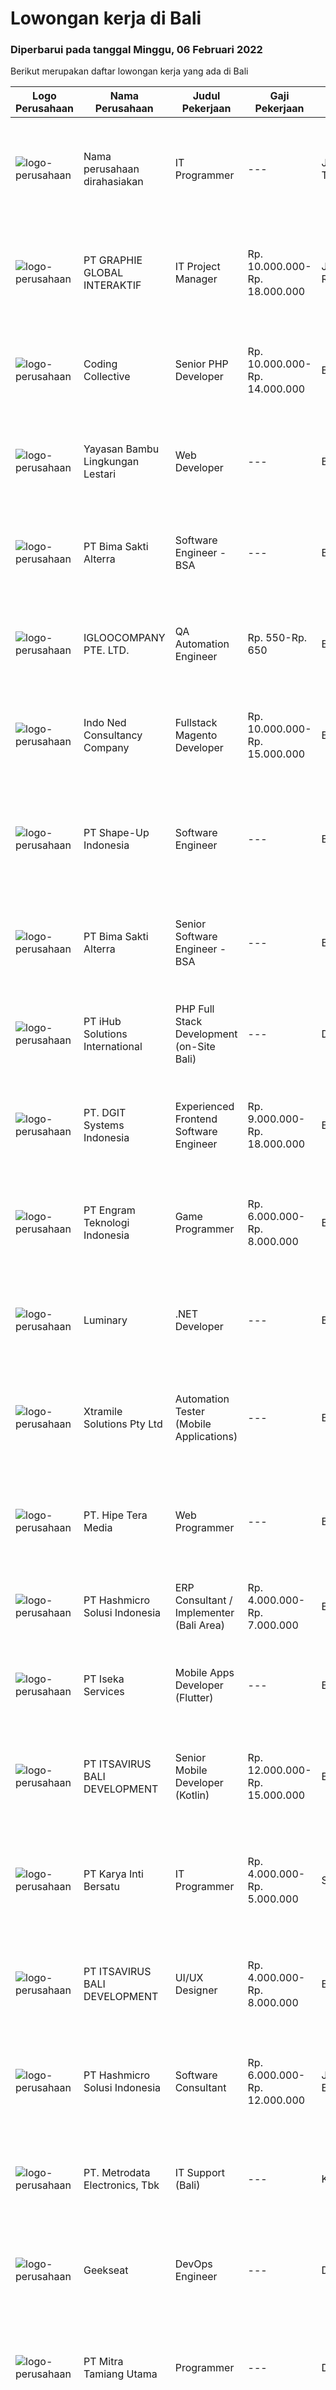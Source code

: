 
  # Lowongan kerja di Bali

  ### Diperbarui pada tanggal Minggu, 06 Februari 2022

  Berikut merupakan daftar lowongan kerja yang ada di Bali

  |Logo Perusahaan | Nama Perusahaan | Judul Pekerjaan | Gaji Pekerjaan | Lokasi | Deskripsi | Tanggal diunggah | Pranala |
  | -------------- | --------------- | --------------- | --------- | --------- | -------------- | ------- | ----------- |
  |![logo-perusahaan](https://us.123rf.com/450wm/pavelstasevich/pavelstasevich1811/pavelstasevich181101027/112815900-stock-vector-no-image-available-icon-flat-vector.jpg?ver=6)|Nama perusahaan dirahasiakan|IT Programmer|---|Jawa Timur|Pendidikan minimal S1 segala jurusan Memiliki pengetahuan mengenai PHP dan bahasa pemrograman lainnya Gaji negotiable disesuaikan dengan kemampuan...|Rabu, 02 Februari 2022|https://www.jobstreet.co.id/id/job/it-programmer-3776288?token=0~4125ceb7-467d-4703-84f7-9ad4837d5f4b&sectionRank=1&jobId=jobstreet-id-job-3776288|
|![logo-perusahaan](https://image-service-cdn.seek.com.au/2e9b30f32ffba0c2fa40f1f1fc980a1e7e39cf38/ee4dce1061f3f616224767ad58cb2fc751b8d2dc)|PT GRAPHIE GLOBAL INTERAKTIF|IT Project Manager|Rp. 10.000.000-Rp. 18.000.000|Jakarta Raya|KUALIFIKASI: max 40 tahun S1/S2 Ilmu Komputer Mempunyai kemampuan komunikasi yang baik Memiliki pengalaman pekerjaan minimal 3 tahun di pengemangan...|Rabu, 02 Februari 2022|https://www.jobstreet.co.id/id/job/it-project-manager-3776555?token=0~4125ceb7-467d-4703-84f7-9ad4837d5f4b&sectionRank=2&jobId=jobstreet-id-job-3776555|
|![logo-perusahaan](https://image-service-cdn.seek.com.au/173d90a4796b9060b32d48ba09d1cc3a5bacc8b1/ee4dce1061f3f616224767ad58cb2fc751b8d2dc)|Coding Collective|Senior PHP Developer|Rp. 10.000.000-Rp. 14.000.000|Bali|The ideal candidate is a highly resourceful and innovative developer with extensive experience in the layout, design, and coding of websites...|Jumat, 04 Februari 2022|https://www.jobstreet.co.id/id/job/senior-php-developer-3770063?token=0~4125ceb7-467d-4703-84f7-9ad4837d5f4b&sectionRank=3&jobId=jobstreet-id-job-3770063|
|![logo-perusahaan](https://image-service-cdn.seek.com.au/96d94712331f436e09dfdc1445148154cd97356d/ee4dce1061f3f616224767ad58cb2fc751b8d2dc)|Yayasan Bambu Lingkungan Lestari|Web Developer|---|Bali|The main goal of Web developers is to build and provide the best experience for visitors to a site. Set the page layout, style of the content on the...|Rabu, 02 Februari 2022|https://www.jobstreet.co.id/id/job/web-developer-3777209?token=0~4125ceb7-467d-4703-84f7-9ad4837d5f4b&sectionRank=4&jobId=jobstreet-id-job-3777209|
|![logo-perusahaan](https://image-service-cdn.seek.com.au/3b449304b19b7a5909fe2d6166b69cb2e3dfc9ad/ee4dce1061f3f616224767ad58cb2fc751b8d2dc)|PT Bima Sakti Alterra|Software Engineer - BSA|---|Bali|Area Responsibility:● Develop software solutions by studying information needs; conferring with users; studying systems flow, data usage and work...|Kamis, 03 Februari 2022|https://www.jobstreet.co.id/id/job/software-engineer-bsa-3769087?token=0~4125ceb7-467d-4703-84f7-9ad4837d5f4b&sectionRank=5&jobId=jobstreet-id-job-3769087|
|![logo-perusahaan](https://image-service-cdn.seek.com.au/c5ae64cbbd3cc7cf0d28f2b7937a0f4838c481ef/ee4dce1061f3f616224767ad58cb2fc751b8d2dc)|IGLOOCOMPANY PTE. LTD.|QA Automation Engineer|Rp. 550-Rp. 650|Bali|Job purposeWe are looking for a talented QA Automation Engineer to join our team. The candidate that will succeed in this position will be able...|Kamis, 03 Februari 2022|https://www.jobstreet.co.id/id/job/qa-automation-engineer-9242795/origin/sg?token=0~4125ceb7-467d-4703-84f7-9ad4837d5f4b&sectionRank=6&jobId=jobstreet-sg-job-9242795|
|![logo-perusahaan](https://image-service-cdn.seek.com.au/0a642188b6f444564b4e7d0e61cdd79a37cdf0fa/ee4dce1061f3f616224767ad58cb2fc751b8d2dc)|Indo Ned Consultancy Company|Fullstack Magento Developer|Rp. 10.000.000-Rp. 15.000.000|Bali|Note: This job is not at IndoNed. You will be working for a Dutch company called U Digital (U B.V.) in Indonesia. U Digital is responsible for the...|Kamis, 03 Februari 2022|https://www.jobstreet.co.id/id/job/fullstack-magento-developer-3779005?token=0~4125ceb7-467d-4703-84f7-9ad4837d5f4b&sectionRank=7&jobId=jobstreet-id-job-3779005|
|![logo-perusahaan](https://image-service-cdn.seek.com.au/3fc098deac56b6be857f15ab34d54b1ee2c248c7/ee4dce1061f3f616224767ad58cb2fc751b8d2dc)|PT Shape-Up Indonesia|Software Engineer|---|Badung|Deskripsi Pekerjaan :Sebuah start-up company di bidang healthcare, dengan parent company yang sudah established selama 17 tahun, sedang membentuk team...|Rabu, 02 Februari 2022|https://www.jobstreet.co.id/id/job/software-engineer-3767203?token=0~4125ceb7-467d-4703-84f7-9ad4837d5f4b&sectionRank=8&jobId=jobstreet-id-job-3767203|
|![logo-perusahaan](https://image-service-cdn.seek.com.au/3b449304b19b7a5909fe2d6166b69cb2e3dfc9ad/ee4dce1061f3f616224767ad58cb2fc751b8d2dc)|PT Bima Sakti Alterra|Senior Software Engineer - BSA|---|Bali|Area Responsibility:● Develop software solutions by studying information needs; conferring with users; studying systems flow, data usage and work...|Kamis, 03 Februari 2022|https://www.jobstreet.co.id/id/job/senior-software-engineer-bsa-3769085?token=0~4125ceb7-467d-4703-84f7-9ad4837d5f4b&sectionRank=9&jobId=jobstreet-id-job-3769085|
|![logo-perusahaan](https://image-service-cdn.seek.com.au/d125871d9d6e846f1914c9393c2759abe5b95362/ee4dce1061f3f616224767ad58cb2fc751b8d2dc)|PT iHub Solutions International|PHP Full Stack Development (on-Site Bali)|---|Denpasar|PHP Senior Programmer PT IHub Solutions InternationalAbout PT IHub Solutions International:PT IHub Solutions International is a rapidly growing...|Rabu, 02 Februari 2022|https://www.jobstreet.co.id/id/job/php-full-stack-development-on-site-bali-3759408?token=0~4125ceb7-467d-4703-84f7-9ad4837d5f4b&sectionRank=10&jobId=jobstreet-id-job-3759408|
|![logo-perusahaan](https://image-service-cdn.seek.com.au/86a88c2f6d7d45552583132278caf70ef23e7608/ee4dce1061f3f616224767ad58cb2fc751b8d2dc)|PT. DGIT Systems Indonesia|Experienced Frontend Software Engineer|Rp. 9.000.000-Rp. 18.000.000|Badung|We are looking for talented developers to join an experienced team of front-end engineers working on our flagship product Telflow, a multi-award...|Rabu, 02 Februari 2022|https://www.jobstreet.co.id/id/job/experienced-frontend-software-engineer-3766758?token=0~4125ceb7-467d-4703-84f7-9ad4837d5f4b&sectionRank=11&jobId=jobstreet-id-job-3766758|
|![logo-perusahaan](https://image-service-cdn.seek.com.au/d367c91e7d2b8df7f425a4b9a8dc465c243f98d0/ee4dce1061f3f616224767ad58cb2fc751b8d2dc)|PT Engram Teknologi Indonesia|Game Programmer|Rp. 6.000.000-Rp. 8.000.000|Bali|Responsibilities: Prototyping gameplay and mechanics Work with game designer to coordinate gameplay and mechanics Writing clean and optimized code to...|Kamis, 03 Februari 2022|https://www.jobstreet.co.id/id/job/game-programmer-3762377?token=0~4125ceb7-467d-4703-84f7-9ad4837d5f4b&sectionRank=12&jobId=jobstreet-id-job-3762377|
|![logo-perusahaan](https://image-service-cdn.seek.com.au/47abe8d118bc38177e876d261761593ecb1fa56d/ee4dce1061f3f616224767ad58cb2fc751b8d2dc)|Luminary|.NET Developer|---|Badung|Luminary is committed to being the agency of choice for the brightest minds in digital.We have been certified a Great Place to Work for the last 6...|Rabu, 02 Februari 2022|https://www.jobstreet.co.id/id/job/net-developer-3776548?token=0~4125ceb7-467d-4703-84f7-9ad4837d5f4b&sectionRank=13&jobId=jobstreet-id-job-3776548|
|![logo-perusahaan](https://image-service-cdn.seek.com.au/886dbb766c5bd832cea6f1bb5b5374b094ca8917/ee4dce1061f3f616224767ad58cb2fc751b8d2dc)|Xtramile Solutions Pty Ltd|Automation Tester (Mobile Applications)|---|Bali|Innovative job opportunity offering a high salary package, attractive bonus remuneration and full remote working arrangement. This role will help...|Kamis, 03 Februari 2022|https://www.jobstreet.co.id/id/job/automation-tester-mobile-applications-3761131?token=0~4125ceb7-467d-4703-84f7-9ad4837d5f4b&sectionRank=14&jobId=jobstreet-id-job-3761131|
|![logo-perusahaan](https://us.123rf.com/450wm/pavelstasevich/pavelstasevich1811/pavelstasevich181101027/112815900-stock-vector-no-image-available-icon-flat-vector.jpg?ver=6)|PT. Hipe Tera Media|Web Programmer|---|Banten|Kualifikasi: Mempunyai kemampuan komunikasi yang baik Mampu bekerja dalam tim maupun individual Mampu bekerja dalam tekanan dan dateline Dapat...|Selasa, 01 Februari 2022|https://www.jobstreet.co.id/id/job/web-programmer-3775809?token=0~4125ceb7-467d-4703-84f7-9ad4837d5f4b&sectionRank=15&jobId=jobstreet-id-job-3775809|
|![logo-perusahaan](https://image-service-cdn.seek.com.au/f6d60ad46f70dbd67cd5ea70ad66341689963cbd/ee4dce1061f3f616224767ad58cb2fc751b8d2dc)|PT Hashmicro Solusi Indonesia|ERP Consultant / Implementer (Bali Area)|Rp. 4.000.000-Rp. 7.000.000|Bali|*Fill this form to start our recruitment...|Rabu, 02 Februari 2022|https://www.jobstreet.co.id/id/job/erp-consultant-implementer-bali-area-3777092?token=0~4125ceb7-467d-4703-84f7-9ad4837d5f4b&sectionRank=16&jobId=jobstreet-id-job-3777092|
|![logo-perusahaan](https://image-service-cdn.seek.com.au/48f17f16a37d7ca19186c95222634d777fe9e0bf/ee4dce1061f3f616224767ad58cb2fc751b8d2dc)|PT Iseka Services|Mobile Apps Developer (Flutter)|---|Badung|PT Iseka Services is an exciting new technology provider whose main goal is to help companies of all sizes transfer to the Digital World utilising...|Selasa, 01 Februari 2022|https://www.jobstreet.co.id/id/job/mobile-apps-developer-flutter-3758779?token=0~4125ceb7-467d-4703-84f7-9ad4837d5f4b&sectionRank=17&jobId=jobstreet-id-job-3758779|
|![logo-perusahaan](https://image-service-cdn.seek.com.au/83f6c0a379be672bd3733ebae34ee48ae48afc54/ee4dce1061f3f616224767ad58cb2fc751b8d2dc)|PT ITSAVIRUS BALI DEVELOPMENT|Senior Mobile Developer (Kotlin)|Rp. 12.000.000-Rp. 15.000.000|Badung|Itsavirus is looking for a new Mobile Developer (Kotlin) to join one of the fastest-growing software companies in Bali. We are looking for proactive...|Selasa, 01 Februari 2022|https://www.jobstreet.co.id/id/job/senior-mobile-developer-kotlin-3758127?token=0~4125ceb7-467d-4703-84f7-9ad4837d5f4b&sectionRank=18&jobId=jobstreet-id-job-3758127|
|![logo-perusahaan](https://image-service-cdn.seek.com.au/1df518cf4b684cf6d8c86bf0e847f43c5e724b8e/ee4dce1061f3f616224767ad58cb2fc751b8d2dc)|PT Karya Inti Bersatu|IT Programmer|Rp. 4.000.000-Rp. 5.000.000|Seminyak|Job description* Responsible HTML5, CSS3, JavaScript/JQuery.* Responsible in PHP, MySQL Database, Git, and PHP Framework (CodeIgniter).* Has good...|Jumat, 28 Januari 2022|https://www.jobstreet.co.id/id/job/it-programmer-3773220?token=0~4125ceb7-467d-4703-84f7-9ad4837d5f4b&sectionRank=19&jobId=jobstreet-id-job-3773220|
|![logo-perusahaan](https://image-service-cdn.seek.com.au/83f6c0a379be672bd3733ebae34ee48ae48afc54/ee4dce1061f3f616224767ad58cb2fc751b8d2dc)|PT ITSAVIRUS BALI DEVELOPMENT|UI/UX Designer|Rp. 4.000.000-Rp. 8.000.000|Badung|Itsavirus is a software company with offices in Bali, Singapore and Amsterdam. We have a team of over 50 dedicated professionals who love to work on...|Selasa, 01 Februari 2022|https://www.jobstreet.co.id/id/job/ui-ux-designer-3775869?token=0~4125ceb7-467d-4703-84f7-9ad4837d5f4b&sectionRank=20&jobId=jobstreet-id-job-3775869|
|![logo-perusahaan](https://image-service-cdn.seek.com.au/f6d60ad46f70dbd67cd5ea70ad66341689963cbd/ee4dce1061f3f616224767ad58cb2fc751b8d2dc)|PT Hashmicro Solusi Indonesia|Software Consultant|Rp. 6.000.000-Rp. 12.000.000|Jakarta Barat|Responsibilities:  Manage and ensure ERP projects are done on time, on budget and on scope with high customer satisfaction Gather requirements, manage...|Senin, 31 Januari 2022|https://www.jobstreet.co.id/id/job/software-consultant-3765860?token=0~4125ceb7-467d-4703-84f7-9ad4837d5f4b&sectionRank=21&jobId=jobstreet-id-job-3765860|
|![logo-perusahaan](https://image-service-cdn.seek.com.au/0d75518309b56a3cff39daa569b0ba02cc7a22f2/ee4dce1061f3f616224767ad58cb2fc751b8d2dc)|PT. Metrodata Electronics, Tbk|IT Support (Bali)|---|Kuta|Qualifications: Education Level, At least Bachelor Degree (S1) Working experience, Experienced in the same field and role at least 1 year for team...|Selasa, 25 Januari 2022|https://www.jobstreet.co.id/id/job/it-support-bali-3768931?token=0~4125ceb7-467d-4703-84f7-9ad4837d5f4b&sectionRank=22&jobId=jobstreet-id-job-3768931|
|![logo-perusahaan](https://image-service-cdn.seek.com.au/a94166d692fda70a364e9d5191d7ced8a65f1597/ee4dce1061f3f616224767ad58cb2fc751b8d2dc)|Geekseat|DevOps Engineer|---|Denpasar|We are currently looking for exceptional and experienced DevOps Engineers to join our Awesome Geekseat Engineering Team.In this role you will: Run...|Jumat, 28 Januari 2022|https://www.jobstreet.co.id/id/job/devops-engineer-3754031?token=0~4125ceb7-467d-4703-84f7-9ad4837d5f4b&sectionRank=23&jobId=jobstreet-id-job-3754031|
|![logo-perusahaan](https://image-service-cdn.seek.com.au/40b24f3cc9a8d94d34a601b50fce4e62d3b75f61/ee4dce1061f3f616224767ad58cb2fc751b8d2dc)|PT Mitra Tamiang Utama|Programmer|---|Denpasar|Mengembangkan sistem berupa aplikasi web Melakukan riset pengembangan aplikasi Melakukan diskusi dengan tim terkait dalam melakukan pengembangan web...|Kamis, 27 Januari 2022|https://www.jobstreet.co.id/id/job/programmer-3759631?token=0~4125ceb7-467d-4703-84f7-9ad4837d5f4b&sectionRank=24&jobId=jobstreet-id-job-3759631|
|![logo-perusahaan](https://image-service-cdn.seek.com.au/286c30f9c5afa603cf74945104091b0e4dbae734/ee4dce1061f3f616224767ad58cb2fc751b8d2dc)|PT Inter Prospek|Web developer|---|Badung|The ideal candidate is a creative problem solver who will work in coordination with cross-functional teams to design, develop, and maintain our...|Sabtu, 29 Januari 2022|https://www.jobstreet.co.id/id/job/web-developer-3756175?token=0~4125ceb7-467d-4703-84f7-9ad4837d5f4b&sectionRank=25&jobId=jobstreet-id-job-3756175|
|![logo-perusahaan](https://image-service-cdn.seek.com.au/074f2081cc42a722643e36313941760f758e7c3b/ee4dce1061f3f616224767ad58cb2fc751b8d2dc)|DevStack|React Native Developers|Rp. 10.000.000-Rp. 14.000.000|Bali|We are looking for exceptional and experienced React Native Developers to join our team in Bandung or Bali!  General requirement At least Bachelor...|Jumat, 28 Januari 2022|https://www.jobstreet.co.id/id/job/react-native-developers-3753845?token=0~4125ceb7-467d-4703-84f7-9ad4837d5f4b&sectionRank=26&jobId=jobstreet-id-job-3753845|
|![logo-perusahaan](https://image-service-cdn.seek.com.au/074f2081cc42a722643e36313941760f758e7c3b/ee4dce1061f3f616224767ad58cb2fc751b8d2dc)|DevStack|Experienced .NET Developers|Rp. 9.000.000-Rp. 14.000.000|Bali|We are looking for exceptional .NET Developer for placement to our development office in BANDUNG or BALI. The position requires at least: Bachelor...|Jumat, 28 Januari 2022|https://www.jobstreet.co.id/id/job/experienced-net-developers-3772943?token=0~4125ceb7-467d-4703-84f7-9ad4837d5f4b&sectionRank=27&jobId=jobstreet-id-job-3772943|
|![logo-perusahaan](https://image-service-cdn.seek.com.au/86a88c2f6d7d45552583132278caf70ef23e7608/ee4dce1061f3f616224767ad58cb2fc751b8d2dc)|PT. DGIT Systems Indonesia|Test Engineer|Rp. 7.000.000-Rp. 12.000.000|Bali|We are looking for talented Test Engineer or Technical Test Analyst to join an experienced team working on our flagship product Telflow, a multi-award...|Jumat, 28 Januari 2022|https://www.jobstreet.co.id/id/job/test-engineer-3773125?token=0~4125ceb7-467d-4703-84f7-9ad4837d5f4b&sectionRank=28&jobId=jobstreet-id-job-3773125|
|![logo-perusahaan](https://image-service-cdn.seek.com.au/969b0c47f133a1e0155056a5d964c63953dd6304/ee4dce1061f3f616224767ad58cb2fc751b8d2dc)|PT Mitrais|Experienced Developers from any background|---|Bali|Build your Career with Mitrais !  We're looking for experienced Software Engineers from any background to be part of our team.  What will you...|Sabtu, 29 Januari 2022|https://www.jobstreet.co.id/id/job/experienced-developers-from-any-background-3755399?token=0~4125ceb7-467d-4703-84f7-9ad4837d5f4b&sectionRank=29&jobId=jobstreet-id-job-3755399|
|![logo-perusahaan](https://image-service-cdn.seek.com.au/7145b1ba6bc0dbd678e2bf86d776dd2b1b9b81f6/ee4dce1061f3f616224767ad58cb2fc751b8d2dc)|Collaborative Excellence Indonesia|Senior PHP Developer|---|Bali|Responsibilities: Work with Business/Product Owners/product development team/Project Manager to design, develop, maintain and enhance web-based &amp;...|Jumat, 28 Januari 2022|https://www.jobstreet.co.id/id/job/senior-php-developer-3773968?token=0~4125ceb7-467d-4703-84f7-9ad4837d5f4b&sectionRank=30&jobId=jobstreet-id-job-3773968|


  [Kembali ke daftar lowongan kerja 🔙](../README.md#daftar-lowongan-kerja)
  